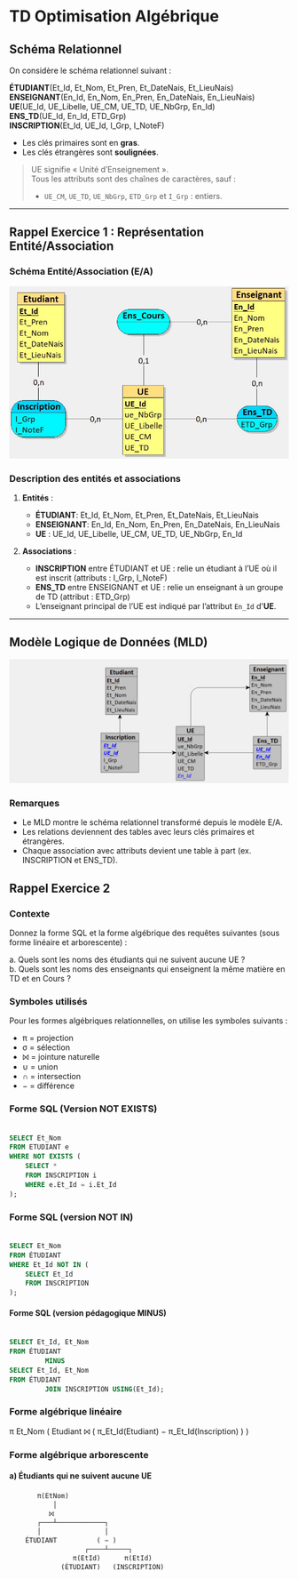 ﻿# TD Optimisation Algébrique

## Schéma Relationnel

On considère le schéma relationnel suivant :

**ÉTUDIANT**(Et_Id, Et_Nom, Et_Pren, Et_DateNais, Et_LieuNais)  
**ENSEIGNANT**(En_Id, En_Nom, En_Pren, En_DateNais, En_LieuNais)  
**UE**(UE_Id, UE_Libelle, UE_CM, UE_TD, UE_NbGrp, En_Id)  
**ENS_TD**(UE_Id, En_Id, ETD_Grp)  
**INSCRIPTION**(Et_Id, UE_Id, I_Grp, I_NoteF)

- Les clés primaires sont en **gras**.
- Les clés étrangères sont **soulignées**.

> UE signifie « Unité d’Enseignement ».  
> Tous les attributs sont des chaînes de caractères, sauf :
> - `UE_CM`, `UE_TD`, `UE_NbGrp`, `ETD_Grp` et `I_Grp` : entiers.

---

## Rappel Exercice 1 : Représentation Entité/Association

### Schéma Entité/Association (E/A)

![Schéma E/A](Asset/Img/Rappel_Exercice1.png.jpg)

### Description des entités et associations

1. **Entités** :
    - **ÉTUDIANT**: Et_Id, Et_Nom, Et_Pren, Et_DateNais, Et_LieuNais
    - **ENSEIGNANT**: En_Id, En_Nom, En_Pren, En_DateNais, En_LieuNais
    - **UE** : UE_Id, UE_Libelle, UE_CM, UE_TD, UE_NbGrp, En_Id

2. **Associations** :
    - **INSCRIPTION** entre ÉTUDIANT et UE : relie un étudiant à l’UE où il est inscrit (attributs : I_Grp, I_NoteF)
    - **ENS_TD** entre ENSEIGNANT et UE : relie un enseignant à un groupe de TD (attribut : ETD_Grp)
    - L’enseignant principal de l’UE est indiqué par l’attribut `En_Id` d'**UE**.

---

## Modèle Logique de Données (MLD)

![Schéma MLD](Asset/Img/Rappel_Exercice1_MLD.png)

### Remarques

- Le MLD montre le schéma relationnel transformé depuis le modèle E/A.
- Les relations deviennent des tables avec leurs clés primaires et étrangères.
- Chaque association avec attributs devient une table à part (ex. INSCRIPTION et ENS_TD).  

## Rappel Exercice 2

### Contexte

Donnez la forme SQL et la forme algébrique des requêtes suivantes (sous forme linéaire et arborescente) :

a. Quels sont les noms des étudiants qui ne suivent aucune UE ?  
b. Quels sont les noms des enseignants qui enseignent la même matière en TD et en Cours ?

### Symboles utilisés

Pour les formes algébriques relationnelles, on utilise les symboles suivants :

- π = projection
- σ = sélection
- ⨝ = jointure naturelle
- ∪ = union
- ∩ = intersection
- − = différence


### Forme SQL (Version NOT EXISTS)

```sql

SELECT Et_Nom
FROM ETUDIANT e
WHERE NOT EXISTS (
    SELECT *
    FROM INSCRIPTION i
    WHERE e.Et_Id = i.Et_Id
);

```
### Forme SQL (version NOT IN)

```sql

SELECT Et_Nom
FROM ÉTUDIANT
WHERE Et_Id NOT IN (
    SELECT Et_Id
    FROM INSCRIPTION
);

```

#### Forme SQL (version pédagogique MINUS)

```sql

SELECT Et_Id, Et_Nom
FROM ÉTUDIANT
         MINUS
SELECT Et_Id, Et_Nom
FROM ÉTUDIANT
         JOIN INSCRIPTION USING(Et_Id);

```

### Forme algébrique linéaire

π Et_Nom ( Etudiant ⨝ ( π_Et_Id(Etudiant) − π_Et_Id(Inscription) ) )

### Forme algébrique arborescente

#### a) Étudiants qui ne suivent aucune UE

           π(EtNom)
               │
              ⨝
           ┌───┴────────────┐
           │                │
        ÉTUDIANT          ( − )
                       ┌────┴─────┐
                    π(EtId)      π(EtId)
                 (ÉTUDIANT)   (INSCRIPTION)
